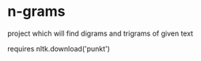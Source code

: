 # n-grams
project which will find digrams and trigrams of given text 


requires nltk.download('punkt')
